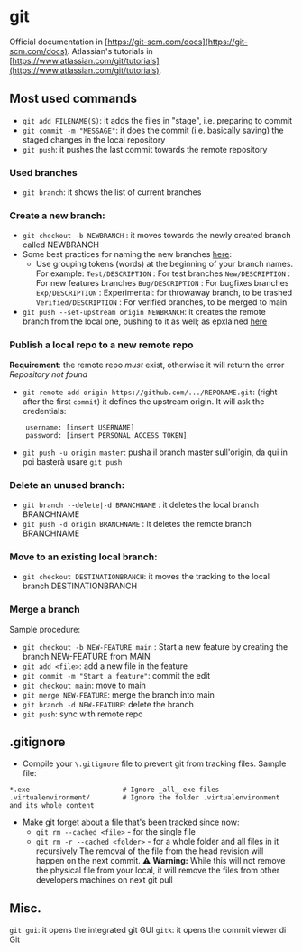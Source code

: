 # git
Official documentation in [https://git-scm.com/docs](https://git-scm.com/docs).
Atlassian's tutorials in [https://www.atlassian.com/git/tutorials](https://www.atlassian.com/git/tutorials).

## Most used commands
* `git add FILENAME(S)`: it adds the files in "stage", i.e. preparing to commit
* `git commit -m "MESSAGE"`: it does the commit (i.e. basically saving) the staged changes in the local repository 
* `git push`: it pushes the last commit towards the remote repository

### Used branches
* `git branch`: it shows the list of current branches

### Create a new branch:
* `git checkout -b NEWBRANCH` : it moves towards the newly created branch called NEWBRANCH
* Some best practices for naming the new branches [here](https://stackoverflow.com/questions/273695/what-are-some-examples-of-commonly-used-practices-for-naming-git-branches):
    * Use grouping tokens (words) at the beginning of your branch names. For example: 
		`Test/DESCRIPTION`  : For test branches
		`New/DESCRIPTION`   : For new features branches
		`Bug/DESCRIPTION`	: For bugfixes branches
		`Exp/DESCRIPTION`	: Experimental: for throwaway branch, to be trashed
		`Verified/DESCRIPTION`	: For verified branches, to be merged to main
* `git push --set-upstream origin NEWBRANCH`: it creates the remote branch from the local one, pushing to it as well; as epxlained [here](https://forum.freecodecamp.org/t/push-a-new-local-branch-to-a-remote-git-repository-and-track-it-too/13222)

### Publish a local repo to a new remote repo
**Requirement**: the remote repo _must_ exist, otherwise it will return the error _Repository not found_
* `git remote add origin https://github.com/.../REPONAME.git`: (right after the first `commit`) it defines the upstream origin. It will ask the credentials:
```
	username: [insert USERNAME]
	password: [insert PERSONAL ACCESS TOKEN]
```
* `git push -u origin master`: pusha il branch master sull'origin, da qui in poi basterà usare `git push`

### Delete an unused branch:
* `git branch --delete|-d BRANCHNAME` : it deletes the local branch BRANCHNAME
* `git push -d origin BRANCHNAME` : it deletes the remote branch BRANCHNAME

### Move to an existing local branch:
* `git checkout DESTINATIONBRANCH`: it moves the tracking to the local branch DESTINATIONBRANCH

### Merge a branch
Sample procedure:
* `git checkout -b NEW-FEATURE main` : Start a new feature by creating the branch NEW-FEATURE from MAIN
* `git add <file>`: add a new file in the feature
* `git commit -m "Start a feature"`: commit the edit
* `git checkout main`: move to main
* `git merge NEW-FEATURE`: merge the branch into main
* `git branch -d NEW-FEATURE`: delete the branch
* `git push`: sync with remote repo

## .gitignore
* Compile your `\.gitignore` file to prevent git from tracking files. Sample file:
```
*.exe						# Ignore _all_ exe files
.virtualenvironment/		# Ignore the folder .virtualenvironment and its whole content
```
* Make git forget about a file that's been tracked since now:
	* `git rm --cached <file>` - for the single file
	* `git rm -r --cached <folder>` - for a whole folder and all files in it recursively
	The removal of the file from the head revision will happen on the next commit.
	:warning: **Warning:** While this will not remove the physical file from your local, it will remove the files from other developers machines on next git pull
  
## Misc.
`git gui`: it opens the integrated git GUI
`gitk`: it opens the commit viewer di Git
